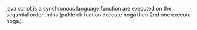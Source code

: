 java script is a synchronous language.function are executed on the sequntial order .mins (pahle ek fuction execute hoga then 2nd one execute hoga.).
